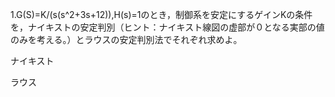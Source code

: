 1.G(S)=K/(s(s^2+3s+12)),H(s)=1のとき，制御系を安定にするゲインKの条件を，ナイキストの安定判別（ヒント：ナイキスト線図の虚部が０となる実部の値のみを考える。）とラウスの安定判別法でそれぞれ求めよ。

ナイキスト

ラウス
